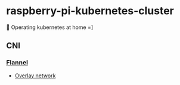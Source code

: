 # raspberry-pi-kubernetes-cluster

🚢 Operating kubernetes at home =]

## CNI
### [Flannel](https://github.com/flannel-io/flannel)
- [Overlay network](https://en.wikipedia.org/wiki/Overlay_network)

